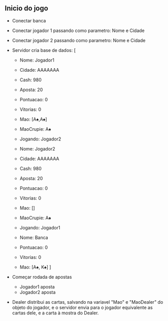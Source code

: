 ## Inicio do jogo

- Conectar banca
- Conectar jogador 1 passando como parametro: Nome e Cidade
- Conectar jogador 2 passando como parametro: Nome e Cidade

- Servidor cria base de dados: [
  - Nome: Jogador1
  - Cidade: AAAAAAA
  - Cash: 980
  - Aposta: 20
  - Pontuacao: 0
  - Vitorias: 0
  - Mao: [A♠,A♠]
  - MaoCrupie: A♠
  - Jogando: Jogador2

  - Nome: Jogador2
  - Cidade: AAAAAAA
  - Cash: 980
  - Aposta: 20
  - Pontuacao: 0
  - Vitorias: 0
  - Mao: []
  - MaoCrupie: A♠
  - Jogando: Jogador1

  - Nome: Banca
  - Pontuacao: 0
  - Vitorias: 0
  - Mao: [A♠, K♠]
]
  
- Começar rodada de apostas
  - Jogador1 aposta
  - Jogador2 aposta

- Dealer distribui as cartas, salvando na variavel "Mao" e "MaoDealer" do objeto 
  do jogador, e o servidor envia para o jogador equivalente as cartas dele, e a 
  carta à mostra do Dealer.